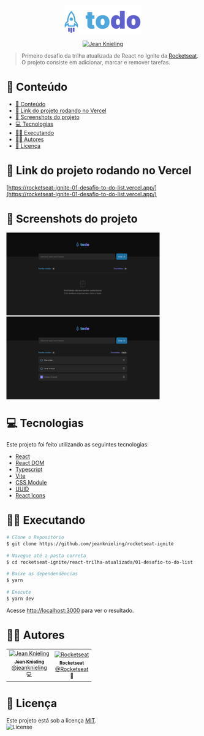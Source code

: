 <p align="center">
   <img src="./public/todo.svg" alt="To Do" width="200"/>
</p>

<p align="center">
   <a href="https://www.linkedin.com/in/jeanknieling" target="_blank">
      <img alt="Jean Knieling" src="https://img.shields.io/badge/-Jean Knieling-263EAB?style=flat&logo=Linkedin&logoColor=white" />
   </a>
</p>

> Primeiro desafio da trilha atualizada de React no Ignite da [Rocketseat](https://www.rocketseat.com.br/). O projeto consiste em adicionar, marcar e remover tarefas.

# 📌 Conteúdo

- [📌 Conteúdo](#-conteúdo)
- [🔗 Link do projeto rodando no Vercel](#-link-do-projeto-rodando-no-vercel)
- [📸 Screenshots do projeto](#-screenshots-do-projeto)
- [💻 Tecnologias](#-tecnologias)
- [🧑‍💻 Executando](#-executando)
- [🧑‍💻 Autores](#-autores)
- [📓 Licença](#-licença)

# 🔗 Link do projeto rodando no Vercel
[https://rocketseat-ignite-01-desafio-to-do-list.vercel.app/](https://rocketseat-ignite-01-desafio-to-do-list.vercel.app/)

# 📸 Screenshots do projeto

<div>
   <img src="./public/screenshot-01-project.png" width="400px" />
   <img src="./public/screenshot-02-project.png" width="400px" />
</div>


# 💻 Tecnologias

Este projeto foi feito utilizando as seguintes tecnologias:

- [React](https://reactjs.org/)
- [React DOM](https://pt-br.reactjs.org/docs/react-dom.html)
- [Typescript](https://www.typescriptlang.org/)
- [Vite](https://vitejs.dev/)
- [CSS Module](https://github.com/css-modules/css-modules)
- [UUID](https://github.com/uuidjs/uuid#readme)
- [React Icons](https://react-icons.github.io/react-icons/)

# 🧑‍💻 Executando

```bash
# Clone o Repositório
$ git clone https://github.com/jeanknieling/rocketseat-ignite
```

```bash
# Navegue até a pasta correta
$ cd rocketseat-ignite/react-trilha-atualizada/01-desafio-to-do-list
```

```bash
# Baixe as dependendências
$ yarn
```

```bash
# Execute
$ yarn dev
```

Acesse <http://localhost:3000> para ver o resultado.

# 🧑‍💻 Autores

<table>
  <tr>
    <td align="center">
        <a href="https://github.com/jeanknieling/" target="_blank">
            <img src="https://github.com/jeanknieling.png/" width="100px;" alt="Jean Knieling"/>
            <br />
            <sub>
            <b>Jean Knieling</b>
            </sub>
        </a>
       <br />
       <a href="https://www.linkedin.com/in/jeanknieling/" title="Linkedin Jean Knieling" target="_blank">@jeanknieling</a>
       <br />
       💻
    </td>
    <td align="center">
        <a href="https://github.com/rocketseat" target="_blank">
            <img src="https://github.com/rocketseat.png/" width="100px;" alt="Rocketseat"/>
            <br />
            <sub>
            <b>Rocketseat</b>
            </sub>
        </a>
        <br />
        <a href="https://www.linkedin.com/school/rocketseat/" title="Linkedin Rocketseat" target="_blank">@Rocketseat</a>
        <br />
        🚀
    </td>
  </tr>
</table>

# 📓 Licença

Este projeto está sob a licença [MIT](./LICENSE).
<br/>
<img alt="License" src="https://img.shields.io/badge/license-MIT-263EAB">
